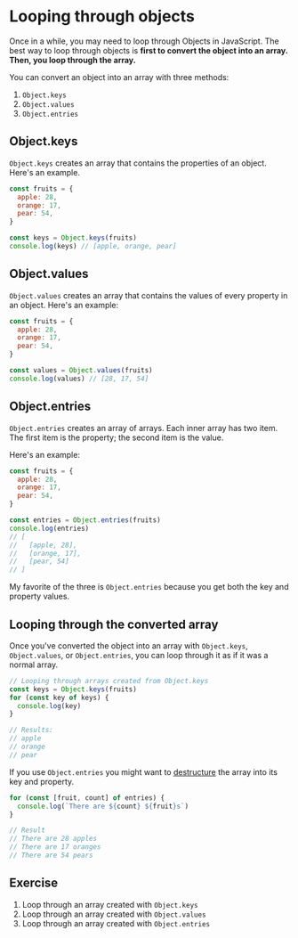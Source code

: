 # Looping through objects

Once in a while, you may need to loop through Objects in JavaScript. The best way to loop through objects is **first to convert the object into an array. Then, you loop through the array.**

You can convert an object into an array with three methods:

1. `Object.keys`
2. `Object.values`
3. `Object.entries`

## Object.keys

`Object.keys` creates an array that contains the properties of an object. Here's an example.

```js
const fruits = {
  apple: 28,
  orange: 17,
  pear: 54,
}

const keys = Object.keys(fruits)
console.log(keys) // [apple, orange, pear]
```

## Object.values

`Object.values` creates an array that contains the values of every property in an object. Here's an example:

```js
const fruits = {
  apple: 28,
  orange: 17,
  pear: 54,
}

const values = Object.values(fruits)
console.log(values) // [28, 17, 54]
```

## Object.entries

`Object.entries` creates an array of arrays. Each inner array has two item. The first item is the property; the second item is the value.

Here's an example:

```js
const fruits = {
  apple: 28,
  orange: 17,
  pear: 54,
}

const entries = Object.entries(fruits)
console.log(entries)
// [
//   [apple, 28],
//   [orange, 17],
//   [pear, 54]
// ]
```

My favorite of the three is `Object.entries` because you get both the key and property values.

## Looping through the converted array

Once you've converted the object into an array with `Object.keys`, `Object.values`, or `Object.entries`, you can loop through it as if it was a normal array.

```js
// Looping through arrays created from Object.keys
const keys = Object.keys(fruits)
for (const key of keys) {
  console.log(key)
}

// Results:
// apple
// orange
// pear
```

If you use `Object.entries` you might want to [destructure](/blog/es6) the array into its key and property.

```js
for (const [fruit, count] of entries) {
  console.log(`There are ${count} ${fruit}s`)
}

// Result
// There are 28 apples
// There are 17 oranges
// There are 54 pears
```

## Exercise

1. Loop through an array created with `Object.keys`
2. Loop through an array created with `Object.values`
3. Loop through an array created with `Object.entries`

